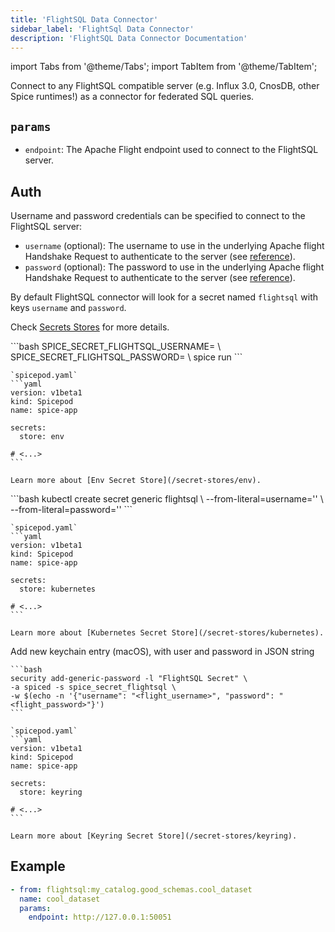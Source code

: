 ```yaml
---
title: 'FlightSQL Data Connector'
sidebar_label: 'FlightSql Data Connector'
description: 'FlightSQL Data Connector Documentation'
---
```


import Tabs from '@theme/Tabs';
import TabItem from '@theme/TabItem';

Connect to any FlightSQL compatible server (e.g. Influx 3.0, CnosDB, other Spice runtimes!) as a connector for federated SQL queries.

## `params`

- `endpoint`: The Apache Flight endpoint used to connect to the FlightSQL server. 

## Auth

Username and password credentials can be specified to connect to the FlightSQL server:

- `username` (optional): The username to use in the underlying Apache flight Handshake Request to authenticate to the server (see [reference](https://arrow.apache.org/docs/format/Flight.html#authentication)). 
- `password` (optional): The password to use in the underlying Apache flight Handshake Request to authenticate to the server (see [reference](https://arrow.apache.org/docs/format/Flight.html#authentication)). 

By default FlightSQL connector will look for a secret named `flightsql` with keys `username` and `password`.

Check [Secrets Stores](/secret-stores) for more details.

<Tabs>
  <TabItem value="env" label="Env">
    ```bash
    SPICE_SECRET_FLIGHTSQL_USERNAME=<flight_username> \
    SPICE_SECRET_FLIGHTSQL_PASSWORD=<flight_password> \
    spice run
    ```

    `spicepod.yaml`
    ```yaml
    version: v1beta1
    kind: Spicepod
    name: spice-app

    secrets:
      store: env
    
    # <...>
    ```

    Learn more about [Env Secret Store](/secret-stores/env).
  </TabItem>
  <TabItem value="k8s" label="Kubernetes">
    ```bash
    kubectl create secret generic flightsql \
      --from-literal=username='<flight_username>' \
      --from-literal=password='<flight_password>'
    ```

    `spicepod.yaml`
    ```yaml
    version: v1beta1
    kind: Spicepod
    name: spice-app

    secrets:
      store: kubernetes
    
    # <...>
    ```

    Learn more about [Kubernetes Secret Store](/secret-stores/kubernetes).
  </TabItem>
  <TabItem value="keyring" label="Keyring">
    Add new keychain entry (macOS), with user and password in JSON string

    ```bash
    security add-generic-password -l "FlightSQL Secret" \
    -a spiced -s spice_secret_flightsql \
    -w $(echo -n '{"username": "<flight_username>", "password": "<flight_password>"}')
    ```

    `spicepod.yaml`
    ```yaml
    version: v1beta1
    kind: Spicepod
    name: spice-app

    secrets:
      store: keyring
    
    # <...>
    ```

    Learn more about [Keyring Secret Store](/secret-stores/keyring).
  </TabItem>
</Tabs>

## Example

```yaml
- from: flightsql:my_catalog.good_schemas.cool_dataset
  name: cool_dataset
  params:
    endpoint: http://127.0.0.1:50051 
```